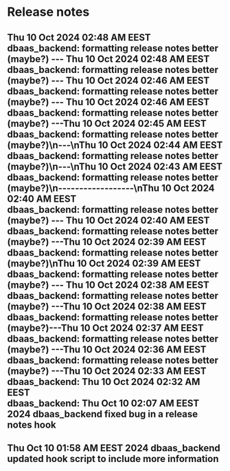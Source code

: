 # Release notes
Thu 10 Oct 2024 02:48 AM EEST  
dbaas_backend:
formatting release notes better (maybe?)  ---  Thu 10 Oct 2024 02:48 AM EEST  
dbaas_backend:
formatting release notes better (maybe?)  ---  Thu 10 Oct 2024 02:46 AM EEST  
dbaas_backend:
formatting release notes better (maybe?)  ---  Thu 10 Oct 2024 02:46 AM EEST  
dbaas_backend:
formatting release notes better (maybe?)  ---Thu 10 Oct 2024 02:45 AM EEST  
dbaas_backend:
formatting release notes better (maybe?)\n---\nThu 10 Oct 2024 02:44 AM EEST  
dbaas_backend:
formatting release notes better (maybe?)\n---\nThu 10 Oct 2024 02:43 AM EEST  
dbaas_backend:
formatting release notes better (maybe?)\n------------------\nThu 10 Oct 2024 02:40 AM EEST  
dbaas_backend:
formatting release notes better (maybe?)   ---  Thu 10 Oct 2024 02:40 AM EEST  
dbaas_backend:
formatting release notes better (maybe?)   ---Thu 10 Oct 2024 02:39 AM EEST  
dbaas_backend:
formatting release notes better (maybe?)\nThu 10 Oct 2024 02:39 AM EEST  
dbaas_backend:
formatting release notes better (maybe?)  ---  Thu 10 Oct 2024 02:38 AM EEST  
dbaas_backend:
formatting release notes better (maybe?)  ---Thu 10 Oct 2024 02:38 AM EEST  
dbaas_backend:
formatting release notes better (maybe?)---Thu 10 Oct 2024 02:37 AM EEST  
dbaas_backend:
formatting release notes better (maybe?)  ---Thu 10 Oct 2024 02:36 AM EEST  
dbaas_backend:
formatting release notes better (maybe?)  ---Thu 10 Oct 2024 02:33 AM EEST  
dbaas_backend:
Thu 10 Oct 2024 02:32 AM EEST  
dbaas_backend:
Thu Oct 10 02:07 AM EEST 2024
dbaas_backend
fixed bug in a release notes hook
------------------
Thu Oct 10 01:58 AM EEST 2024
dbaas_backend
updated hook script to include more information
------------------
